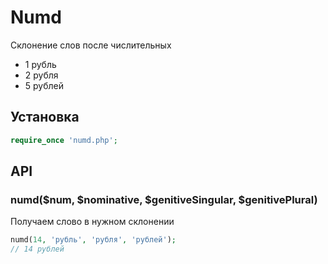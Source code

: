 # Numd

  Склонение слов после числительных

  * 1 рубль
  * 2 рубля
  * 5 рублей

## Установка

```php
require_once 'numd.php';
```

## API

### numd($num, $nominative, $genitiveSingular, $genitivePlural)

  Получаем слово в нужном склонении

```php
numd(14, 'рубль', 'рубля', 'рублей');
// 14 рублей
```
